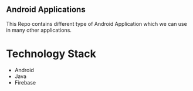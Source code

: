 ## Android Applications

This Repo contains different type of Android Application which we can use in many other applications.


# Technology Stack
* Android
* Java
* Firebase
